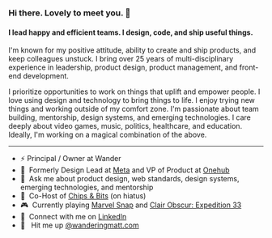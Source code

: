 ### Hi there. Lovely to meet you. 👋

#### I lead happy and efficient teams. I design, code, and ship useful things.

I'm known for my positive attitude, ability to create and ship products, and keep colleagues unstuck. I bring over 25 years of multi-disciplinary experience in leadership, product design, product management, and front-end development.

I prioritize opportunities to work on things that uplift and empower people. I love using design and technology to bring things to life. I enjoy trying new things and working outside of my comfort zone. I'm passionate about team building, mentorship, design systems, and emerging technologies. I care deeply about video games, music, politics, healthcare, and education. Ideally, I'm working on a magical combination of the above.

---

- :zap: Principal / Owner at Wander
- :briefcase:&nbsp; Formerly Design Lead at [Meta](https://about.facebook.com/meta/) and VP of Product at [Onehub](https://www.onehub.com/home)
- :speech_balloon:&nbsp; Ask me about product design, web standards, design systems, emerging technologies, and mentorship
- :microphone:&nbsp; Co-Host of [Chips & Bits](https://chips-and-bits.com/) (on hiatus)
- :video_game:&nbsp; Currently playing [Marvel Snap](https://www.marvelsnap.com/) and [Clair Obscur: Expedition 33](https://www.expedition33.com/)
- :handshake:&nbsp; Connect with me on [LinkedIn](https://www.linkedin.com/in/matthewanderson/)
- :butterfly: &nbsp; Hit me up [@wanderingmatt.com](https://bsky.app/profile/wanderingmatt.com)
